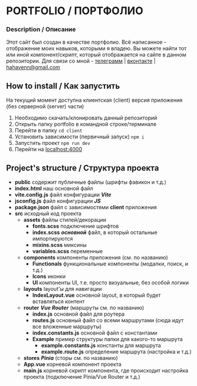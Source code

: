 # **PORTFOLIO / ПОРТФОЛИО**

### Description / Описание

Этот сайт был создан в качестве портфолио. Всё написанное - отображение моих навыков, которыми я владею. Вы можете найти тот или иной компонент/скрипт, который отображается на сайте в данном репозитории. Для связи со мной - [телеграмм](https://t.me/hahavenn) | [вконтакте](https://vk.com/hahavenn) | hahavenn@gmail.com

## How to install / Как запустить

На текущий момент доступна клиентская (client) версия приложения (без серверной (server) части)

1. Необходимо скачать/клонировать данный репозиторий
2. Открыть папку portfolio в командной строке/терминале
3. Перейти в папку `cd client`
4. Установить зависимости (первичный запуск) `npm i`
5. Запустить проект `npm run dev`
6. Перейти на [localhost:4000](http://localhost:4000)

## Project's structure / Структура проекта

-   **public** содержит публичные файлы (шрифты фавикон и т.д.)
-   **index.html** наш основной файл
-   **vite.config.js** файл конфигурации **_Vite_**
-   **jsconfig.js** файл конфигурации **_JS_**
-   **package.json** файл с зависимостями **client** приложения
-   **src** исходный код проекта
    -   **assets** файлы стилей/декорации
        -   **fonts.scss** подключение шрифтов
        -   **index.scss** **_основной_** файл, в который остальные импортируются
        -   **mixins.scss** миксины
        -   **variables.scss** переменные
    -   **components** компоненты приложения (см. по названию)
        -   **Functionals** функциональные компоненты (модалки, поиск, и т.д.)
        -   **Icons** иконки
        -   **UI** компоненты UI, т.е. просто визуальные, без особой логики
    -   **layouts** layout'ы для навигации
        -   **IndexLayout.vue** основной layout, в который будет вставляться контент
    -   **router** **_Vue Router_** (маршруты см. по названию)
        -   **index.js** основной файл для роутера
        -   **routes.js** основный файл со всеми маршрутами (сюда идут все вложенные маршруты)
        -   **index.constants.js** основной файл с константами
        -   **Example** пример структуры папки для какого-то маршрута
            -   **example.constants.js** константы для маршрута
            -   **example.route.js** определение маршрута (настройка и т.д.)
    -   **stores** **_Pinia_** (сторы см. по названию)
    -   **App.vue** корневой компонент проекта
    -   **main.js** корневой скрипт компонента, где происходит настройка проекта (подключение Pinia/Vue Router и т.д.)
